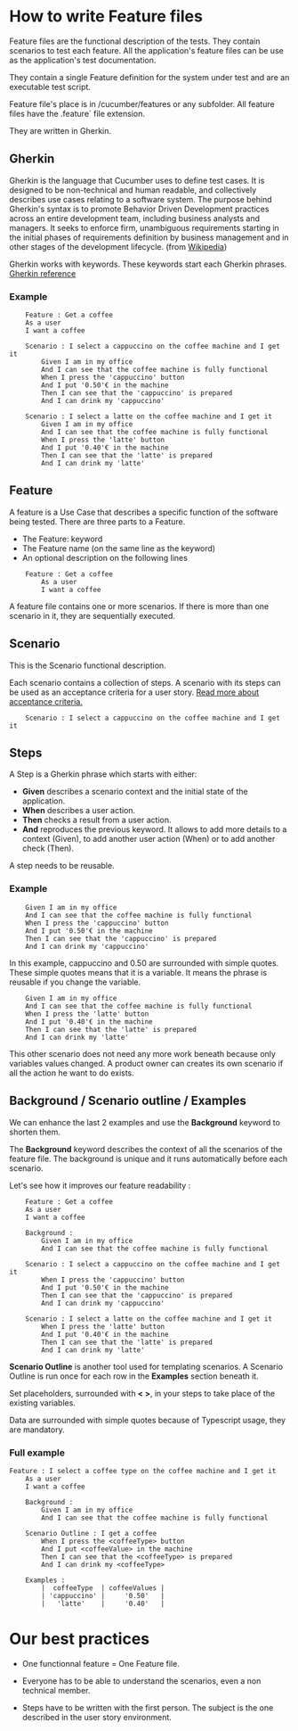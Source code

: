 # How to write Feature files

Feature files are the functional description of the tests. They contain scenarios to test each feature. All the application's feature files can be use as the application's test documentation.

They contain a single Feature definition for the system under test and are an executable test script.

Feature file's place is in /cucumber/features or any subfolder. All feature files have the .feature` file extension.

They are written in Gherkin.

## Gherkin

Gherkin is the language that Cucumber uses to define test cases. It is designed to be non-technical and human readable, and collectively describes use cases relating to a software system. The purpose behind Gherkin's syntax is to promote Behavior Driven Development practices across an entire development team, including business analysts and managers. It seeks to enforce firm, unambiguous requirements starting in the initial phases of requirements definition by business management and in other stages of the development lifecycle. (from [Wikipedia](<https://en.wikipedia.org/wiki/Cucumber_(software)#Gherkin_language>))

Gherkin works with keywords. These keywords start each Gherkin phrases. [Gherkin reference](https://docs.cucumber.io/gherkin/reference/)

### Example

```Gherkin
    Feature : Get a coffee
	As a user
	I want a coffee

	Scenario : I select a cappuccino on the coffee machine and I get it
	    Given I am in my office
	    And I can see that the coffee machine is fully functional
	    When I press the 'cappuccino' button
	    And I put '0.50'€ in the machine
	    Then I can see that the 'cappuccino' is prepared
	    And I can drink my 'cappuccino'

	Scenario : I select a latte on the coffee machine and I get it
	    Given I am in my office
	    And I can see that the coffee machine is fully functional
	    When I press the 'latte' button
	    And I put '0.40'€ in the machine
	    Then I can see that the 'latte' is prepared
	    And I can drink my 'latte'
```

## Feature

A feature is a Use Case that describes a specific function of the software being tested. There are three parts to a Feature.

- The Feature: keyword
- The Feature name (on the same line as the keyword)
- An optional description on the following lines

```Gherkin
    Feature : Get a coffee
        As a user
        I want a coffee
```

A feature file contains one or more scenarios.
If there is more than one scenario in it, they are sequentially executed.

## Scenario

This is the Scenario functional description.

Each scenario contains a collection of steps. A scenario with its steps can be used as an acceptance criteria for a user story. [Read more about acceptance criteria.](https://rubygarage.org/blog/clear-acceptance-criteria-and-why-its-important)

```Gherkin
    Scenario : I select a cappuccino on the coffee machine and I get it
```

## Steps

A Step is a Gherkin phrase which starts with either:

- **Given** describes a scenario context and the initial state of the application.
- **When** describes a user action.
- **Then** checks a result from a user action.
- **And** reproduces the previous keyword. It allows to add more details to a context (Given), to add another user action (When) or to add another check (Then).

A step needs to be reusable.

### Example

```Gherkin
    Given I am in my office
    And I can see that the coffee machine is fully functional
    When I press the 'cappuccino' button
    And I put '0.50'€ in the machine
    Then I can see that the 'cappuccino' is prepared
    And I can drink my 'cappuccino'
```

In this example, cappuccino and 0.50 are surrounded with simple quotes. These simple quotes means that it is a variable. It means the phrase is reusable if you change the variable.

```Gherkin
    Given I am in my office
    And I can see that the coffee machine is fully functional
    When I press the 'latte' button
    And I put '0.40'€ in the machine
    Then I can see that the 'latte' is prepared
    And I can drink my 'latte'
```

This other scenario does not need any more work beneath because only variables values changed. A product owner can creates its own scenario if all the action he want to do exists.

## Background / Scenario outline / Examples

We can enhance the last 2 examples and use the **Background** keyword to shorten them.

The **Background** keyword describes the context of all the scenarios of the feature file.
The background is unique and it runs automatically before each scenario.

Let's see how it improves our feature readability :

```Gherkin
    Feature : Get a coffee
	As a user
	I want a coffee

    Background :
        Given I am in my office
        And I can see that the coffee machine is fully functional

	Scenario : I select a cappuccino on the coffee machine and I get it
	    When I press the 'cappuccino' button
	    And I put '0.50'€ in the machine
	    Then I can see that the 'cappuccino' is prepared
	    And I can drink my 'cappuccino'

	Scenario : I select a latte on the coffee machine and I get it
	    When I press the 'latte' button
	    And I put '0.40'€ in the machine
	    Then I can see that the 'latte' is prepared
	    And I can drink my 'latte'
```

**Scenario Outline** is another tool used for templating scenarios. A Scenario Outline is run once for each row in the **Examples** section beneath it.

Set placeholders, surrounded with **< >**, in your steps to take place of the existing variables.

Data are surrounded with simple quotes because of Typescript usage, they are mandatory.

### Full example

```Gherkin
Feature : I select a coffee type on the coffee machine and I get it
    As a user
    I want a coffee

    Background :
        Given I am in my office
        And I can see that the coffee machine is fully functional

    Scenario Outline : I get a coffee
        When I press the <coffeeType> button
        And I put <coffeeValue> in the machine
        Then I can see that the <coffeeType> is prepared
        And I can drink my <coffeeType>

    Examples :
        |  coffeeType  | coffeeValues |
        | 'cappuccino' |     '0.50'   |
        |   'latte'    |     '0.40'   |
```

# Our best practices

- One functionnal feature = One Feature file.

- Everyone has to be able to understand the scenarios, even a non technical member.

- Steps have to be written with the first person. The subject is the one described in the user story environment.
